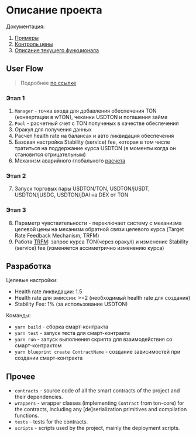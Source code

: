 # Описание проекта

Документация:

1. [Примеры](/docs/examples.md)
2. [Контроль цены](/docs/price_control.md)
3. [Описание текущего функционала](/docs/contracts.md)

## User Flow

> Подробнее [по ссылке](/docs/ux.md)

### Этап 1

1. `Manager` - точка входа для добавления обеспечения TON (конвертации в wTON), чеканки USDTON и погашения займа
2. `Pool` - расчетный счет с TON полученых в качестве обеспечения
3. Оракул для получения данных
4. Расчет health rate на балансах и авто ликвидация обеспечения
5. Базовая настройка Stability (service) fee, которая в том числе тратиться на поддержание курса USDTON (в моменты когда он становится отрицательным)
6. Механизм аварийного глобального [расчета](/docs/price_control.md#глобальный-расчет)

### Этап 2

7. Запуск торговых пары USDTON/TON, USDTON/jUSDT, USDTON/jUSDC, USDTON/jDAI на DEX от TON

### Этап 3

8. Параметр чувствительности - переключает систему с механизма целевой цены на механизм обратной связи целевого курса (Target Rate Feedback Mechanism, TRFM)
9. Работа [TRFM](/docs/price_control.md#2-этап-переключение-с-целевой-цены-на-механизм-обратной-связи-целевого-курса---trfm): запрос курса TON(через оракул) и изменение Stability (service) fee (изменяется ассиметрично изменению курса)

## Разработка

Целевые настройки:

-   Health rate ликвидации: 1.5
-   Health rate для эмиссии: >=2 (необходимый health rate для создания)
-   Stability Fee: 1% (за использование USDTON)

Команды:

-   `yarn build` - сборка смарт-контракта
-   `yarn test` - запуск теста для смарт-контракта
-   `yarn run` - запуск выполнения скрипта для взаимодействия со смарт-контрактом
-   `yarn blueprint create ContractName` - создание зависимостей при создании смарт-контракта

## Прочее

-   `contracts` - source code of all the smart contracts of the project and their dependencies.
-   `wrappers` - wrapper classes (implementing `Contract` from ton-core) for the contracts, including any [de]serialization primitives and compilation functions.
-   `tests` - tests for the contracts.
-   `scripts` - scripts used by the project, mainly the deployment scripts.
